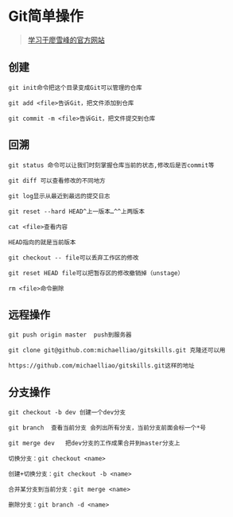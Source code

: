 <!-- ---
title: Git简单操作
date: 2017/9/10 20:46:25
tags: 
	- Git
	- 编程
reward: true
toc: true
--- -->

# Git简单操作

> [学习于廖雪峰的官方网站](https://www.liaoxuefeng.com/wiki/0013739516305929606dd18361248578c67b8067c8c017b000)

## 创建

```
git init命令把这个目录变成Git可以管理的仓库

git add <file>告诉Git，把文件添加到仓库

git commit -m <file>告诉Git，把文件提交到仓库
```

<!--more-->
## 回溯

```
git status 命令可以让我们时刻掌握仓库当前的状态,修改后是否commit等

git diff 可以查看修改的不同地方

git log显示从最近到最远的提交日志

git reset --hard HEAD^上一版本…^^上两版本

cat <file>查看内容

HEAD指向的就是当前版本

git checkout -- file可以丢弃工作区的修改

git reset HEAD file可以把暂存区的修改撤销掉（unstage）

rm <file>命令删除
```

## 远程操作

```
git push origin master  push到服务器

git clone git@github.com:michaelliao/gitskills.git 克隆还可以用

https://github.com/michaelliao/gitskills.git这样的地址
```



## 分支操作

```
git checkout -b dev	创建一个dev分支

git branch	查看当前分支 会列出所有分支，当前分支前面会标一个*号

git merge dev	把dev分支的工作成果合并到master分支上

切换分支：git checkout <name>

创建+切换分支：git checkout -b <name>

合并某分支到当前分支：git merge <name>

删除分支：git branch -d <name>
```
